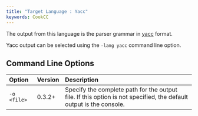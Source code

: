```yaml
---
title: "Target Language : Yacc"
keywords: CookCC
---
```


The output from this language is the parser grammar in [yacc](http://en.wikipedia.org/wiki/Yacc) format.

Yacc output can be selected using the `-lang yacc` command line option.

## Command Line Options ##

| Option | Version | Description |
|:-------|:--------|:------------|
| `-o <file>` | 0.3.2+ | Specify the complete path for the output file.  If this option is not specified, the default output is the console. |